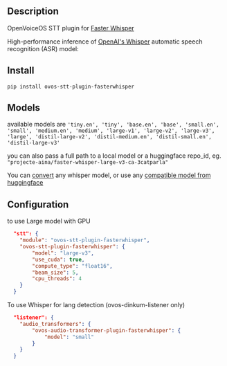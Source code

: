 ## Description

OpenVoiceOS STT plugin for [Faster Whisper](https://github.com/guillaumekln/faster-whisper)

High-performance inference of [OpenAI's Whisper](https://github.com/openai/whisper) automatic speech recognition (ASR) model:


## Install

`pip install ovos-stt-plugin-fasterwhisper`

## Models

available models are `'tiny.en', 'tiny', 'base.en', 'base', 'small.en', 'small', 'medium.en', 'medium', 'large-v1', 'large-v2', 'large-v3', 'large', 'distil-large-v2', 'distil-medium.en', 'distil-small.en', 'distil-large-v3'`

you can also pass a full path to a local model or a huggingface repo_id, eg. `"projecte-aina/faster-whisper-large-v3-ca-3catparla"`

You can [convert](https://github.com/SYSTRAN/faster-whisper?tab=readme-ov-file#model-conversion) any whisper model, or use any [compatible model from huggingface](https://huggingface.co/models?pipeline_tag=automatic-speech-recognition&sort=modified&search=faster-whisper)

## Configuration

to use Large model with GPU

```json
  "stt": {
    "module": "ovos-stt-plugin-fasterwhisper",
    "ovos-stt-plugin-fasterwhisper": {
        "model": "large-v3",
        "use_cuda": true,
        "compute_type": "float16",
        "beam_size": 5,
        "cpu_threads": 4
    }
  }
```

To use Whisper for lang detection (ovos-dinkum-listener only)


```json
  "listener": {
    "audio_transformers": {
        "ovos-audio-transformer-plugin-fasterwhisper": {
            "model": "small"
        }
    }
  }
```

